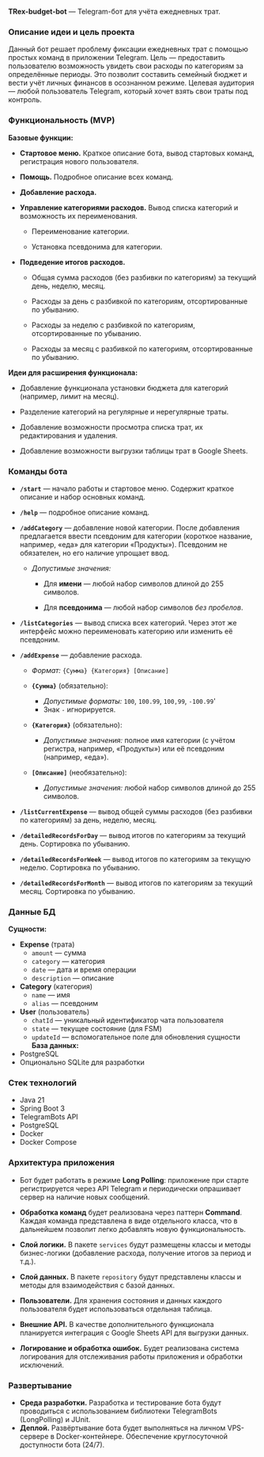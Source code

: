 **TRex-budget-bot** — Telegram-бот для учёта ежедневных трат.

### Описание идеи и цель проекта

Данный бот решает проблему фиксации ежедневных трат с помощью простых команд в приложении Telegram.
Цель — предоставить пользователю возможность увидеть свои расходы по категориям за определённые периоды.
Это позволит составить семейный бюджет и вести учёт личных финансов в осознанном режиме.
Целевая аудитория — любой пользователь Telegram, который хочет взять свои траты под контроль.

### Функциональность (MVP)

**Базовые функции:**

- **Стартовое меню.** Краткое описание бота, вывод стартовых команд, регистрация нового пользователя.

- **Помощь.** Подробное описание всех команд.

- **Добавление расхода.**

- **Управление категориями расходов.** Вывод списка категорий и возможность их переименования.

	- Переименование категории.

	- Установка псевдонима для категории.

- **Подведение итогов расходов.**

	- Общая сумма расходов (без разбивки по категориям) за текущий день, неделю, месяц.

	- Расходы за день с разбивкой по категориям, отсортированные по убыванию.

	- Расходы за неделю с разбивкой по категориям, отсортированные по убыванию.

	- Расходы за месяц с разбивкой по категориям, отсортированные по убыванию.


**Идеи для расширения функционала:**

- Добавление функционала установки бюджета для категорий (например, лимит на месяц).

- Разделение категорий на регулярные и нерегулярные траты.

- Добавление возможности просмотра списка трат, их редактирования и удаления.

- Добавление возможности выгрузки таблицы трат в Google Sheets.


### Команды бота

- **`/start`** — начало работы и стартовое меню. Содержит краткое описание и набор основных команд.

- **`/help`** — подробное описание команд.

- **`/addCategory`** — добавление новой категории. 
После добавления предлагается ввести псевдоним для категории (короткое название, например, «еда» для категории «Продукты»).
Псевдоним не обязателен, но его наличие упрощает ввод.

	- _Допустимые значения:_

		- Для **имени** — любой набор символов длиной до 255 символов.

		- Для **псевдонима** — любой набор символов _без пробелов_.

- **`/listCategories`** — вывод списка всех категорий.
Через этот же интерфейс можно переименовать категорию или изменить её псевдоним.

- **`/addExpense`** — добавление расхода.

	- _Формат:_ `{Сумма} {Категория} [Описание]`

	- **`{Сумма}`** (обязательно):

		- _Допустимые форматы:_ `100`, `100.99`, `100,99`, `-100.99`'
        - Знак `-` игнорируется.

	- **`{Категория}`** (обязательно):

		- _Допустимые значения:_ полное имя категории (с учётом регистра, например, «Продукты») или её псевдоним (например, «еда»).

	- **`[Описание]`** (необязательно):

		- _Допустимые значения:_ любой набор символов длиной до 255 символов.

- **`/listCurrentExpense`** — вывод общей суммы расходов (без разбивки по категориям) за день, неделю, месяц.

- **`/detailedRecordsForDay`** — вывод итогов по категориям за текущий день. Сортировка по убыванию.

- **`/detailedRecordsForWeek`** — вывод итогов по категориям за текущую неделю. Сортировка по убыванию.

- **`/detailedRecordsForMonth`** — вывод итогов по категориям за текущий месяц. Сортировка по убыванию.


### Данные БД

**Сущности:**

- **Expense** (трата)
	- `amount` — сумма
	- `category` — категория
	- `date` — дата и время операции
	- `description` — описание
- **Category** (категория)
	- `name` — имя
	- `alias` — псевдоним
- **User** (пользователь)
	- `chatId` — уникальный идентификатор чата пользователя
	- `state` — текущее состояние (для FSM)
	- `updateId` — вспомогательное поле для обновления сущности
	  **База данных:**
- PostgreSQL
- Опционально SQLite для разработки

### Стек технологий

- Java 21
- Spring Boot 3
- TelegramBots API
- PostgreSQL
- Docker
- Docker Compose

### Архитектура приложения

- Бот будет работать в режиме **Long Polling**: приложение при старте регистрируется через API Telegram 
и периодически опрашивает сервер на наличие новых сообщений.

- **Обработка команд** будет реализована через паттерн **Command**. Каждая команда представлена в виде отдельного класса, что в дальнейшем позволит легко добавлять новую функциональность.

- **Слой логики.** В пакете `services` будут размещены классы и методы бизнес-логики (добавление расхода, получение итогов за период и т.д.).

- **Слой данных.** В пакете `repository` будут представлены классы и методы для взаимодействия с базой данных.

- **Пользователи.** Для хранения состояния и данных каждого пользователя будет использоваться отдельная таблица.

- **Внешние API.** В качестве дополнительного функционала планируется интеграция с Google Sheets API для выгрузки данных.

- **Логирование и обработка ошибок.** Будет реализована система логирования для отслеживания работы приложения и обработки исключений.

### Развертывание

- **Среда разработки.** Разработка и тестирование бота будут проводиться с использованием библиотеки TelegramBots (LongPolling) и JUnit.
- **Деплой.** Развёртывание бота будет выполняться на личном VPS-сервере в Docker-контейнере. Обеспечение круглосуточной доступности бота (24/7).